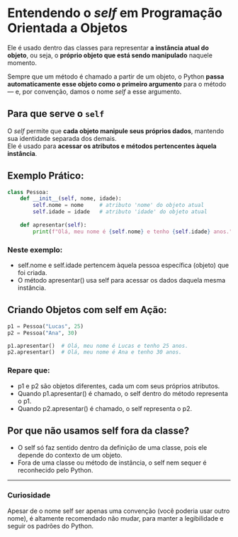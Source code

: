 # Entendendo o *self* em Programação Orientada a Objetos

Ele é usado dentro das classes para representar **a instância atual do objeto**, ou seja, o **próprio objeto que está sendo manipulado** naquele momento.

Sempre que um método é chamado a partir de um objeto, o Python **passa automaticamente esse objeto como o primeiro argumento** para o método — e, por convenção, damos o nome *self* a esse argumento.

## Para que serve o `self`

O *self* permite que **cada objeto manipule seus próprios dados**, mantendo sua identidade separada dos demais.  
Ele é usado para **acessar os atributos e métodos pertencentes àquela instância**.

## Exemplo Prático:

```python
class Pessoa:
    def __init__(self, nome, idade):
        self.nome = nome     # atributo 'nome' do objeto atual
        self.idade = idade   # atributo 'idade' do objeto atual
    
    def apresentar(self):
        print(f"Olá, meu nome é {self.nome} e tenho {self.idade} anos.")
```

### Neste exemplo:

- self.nome e self.idade pertencem àquela pessoa específica (objeto) que foi criada.
- O método apresentar() usa self para acessar os dados daquela mesma instância.

## Criando Objetos com self em Ação:

```python
p1 = Pessoa("Lucas", 25)
p2 = Pessoa("Ana", 30)

p1.apresentar()  # Olá, meu nome é Lucas e tenho 25 anos.
p2.apresentar()  # Olá, meu nome é Ana e tenho 30 anos.
```

### Repare que:

- p1 e p2 são objetos diferentes, cada um com seus próprios atributos.
- Quando p1.apresentar() é chamado, o self dentro do método representa o p1.
- Quando p2.apresentar() é chamado, o self representa o p2.

## Por que não usamos self fora da classe?

- O self só faz sentido dentro da definição de uma classe, pois ele depende do contexto de um objeto.
- Fora de uma classe ou método de instância, o self nem sequer é reconhecido pelo Python.

---

### Curiosidade

Apesar de o nome self ser apenas uma convenção (você poderia usar outro nome),
é altamente recomendado não mudar, para manter a legibilidade e seguir os padrões do Python.
